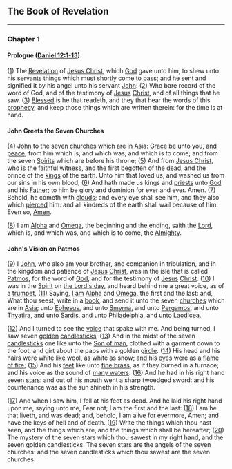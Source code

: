 ## The Book of Revelation

---

### Chapter 1

#### Prologue ([Daniel 12:1-13](http://biblehub.com/kjv/daniel/12.htm))

([1](http://biblehub.com/text/revelation/1-1.htm)) The [Revelation](1512) of [Jesus Christ](2368), which [God](284) gave unto him, to shew unto his servants things which must shortly come to pass; and he sent and signified it by his angel unto his servant [John](929): ([2](http://biblehub.com/text/revelation/1-2.htm)) Who bare record of the word of God, and of the testimony of [Jesus](688) [Christ](1680), and of all things that he saw. ([3](http://biblehub.com/text/revelation/1-3.htm)) [Blessed](442) is he that readeth, and they that hear the words of this [prophecy](1274), and keep those things which are written therein: for the time is at hand.

#### John Greets the Seven Churches
([4](http://biblehub.com/interlinear/revelation/1-4.htm)) [John](1119) to the seven [churches](504) which are in [Asia](212): [Grace](911) be unto you, and [peace](181), from him which is, and which was, and which is to come; and from the seven [Spirits](1726) which are before his throne; ([5](http://biblehub.com/interlinear/revelation/1-5.htm)) And from [Jesus Christ](2368), who is the faithful witness, and the first begotten of the [dead](1025), and the prince of the [kings](1098) of the earth. Unto him that loved us, and washed us from our sins in his own blood, ([6](http://biblehub.com/interlinear/revelation/1-6.htm)) And hath made us kings and [priests](330) unto [God](824) and his [Father](491); to him be glory and dominion for ever and ever. Amen. ([7](http://biblehub.com/interlinear/revelation/1-7.htm)) Behold, he cometh with [clouds](1440); and every eye shall see him, and they also which [pierced](704) him: and all kindreds of the earth shall wail because of him. Even so, [Amen](99).

([8](http://biblehub.com/interlinear/revelation/1-8.htm)) I am [Alpha](532) and [Omega](800), the beginning and the ending, saith the [Lord](800), which is, and which was, and which is to come, the [Almighty](1822).

#### John's Vision on Patmos

([9](http://biblehub.com/interlinear/revelation/1-9.htm)) I [John](1119), who also am your brother, and companion in tribulation, and in the kingdom and patience of [Jesus](688) [Christ](1680), was in the isle that is called [Patmos](1231), for the word of [God](484), and for the testimony of [Jesus](688) [Christ](1680). ([10](http://biblehub.com/interlinear/revelation/1-10.htm)) I was in the [Spirit](886) on [the Lord's day](/greek?word=tei+kuriakhi+hmerai), and heard behind me a great voice, as of a [trumpet](597), ([11](http://biblehub.com/interlinear/revelation/1-11.htm)) Saying, [I am](873) [Alpha](1) and [Omega](800), the first and the last: and, What thou seest, write in a [book](174), and send it unto the seven [churches](504) which are in [Asia](222); unto [Ephesus](830), and unto [Smyrna](841), and unto [Pergamos](349), and unto [Thyatira](826), and unto [Sardis](520), and unto [Philadelphia](1146), and unto [Laodicea](201).

([12](http://biblehub.com/interlinear/revelation/1-12.htm)) And I turned to see the [voice](1408) that spake with me. And being turned, I saw seven [golden](1501) [candlesticks](https://www.biblewheel.com//GR/GR_Database.php?Gem_Number=1291); ([13](http://biblehub.com/interlinear/revelation/1-13.htm)) And in the midst of the seven [candlesticks](https://www.biblewheel.com//GR/GR_Database.php?Gem_Number=1940) one like unto the [Son of man](https://www.biblewheel.com//GR/GR_Database.php?Gem_Number=2040), clothed with a garment down to the foot, and girt about the paps with a golden [girdle](915). ([14](http://biblehub.com/interlinear/revelation/1-14.htm)) His head and his hairs were white like wool, as white as snow; and his [eyes](https://www.biblewheel.com//GR/GR_Database.php?Gem_Number=730) were as a [flame of fire](https://www.biblewheel.com//GR/GR_Database.php?Gem_Number=1510); ([15](http://biblehub.com/interlinear/revelation/1-15.htm)) And his [feet](https://www.biblewheel.com//GR/GR_Database.php?Gem_Number=359) like unto [fine brass](https://www.biblewheel.com//GR/GR_Database.php?Gem_Number=1614), as if they burned in a furnace; and his voice as the sound of [many waters](https://www.biblewheel.com//GR/GR_Database.php?Gem_Number=2615). ([16](http://biblehub.com/interlinear/revelation/1-16.htm)) And he had in his right hand seven [stars](https://www.biblewheel.com//GR/GR_Database.php?Gem_Number=807): and out of his mouth went a sharp twoedged sword: and his countenance was as the sun shineth in his strength.

([17](http://biblehub.com/interlinear/revelation/1-17.htm)) And when I saw him, I fell at his feet as dead. And he laid his right hand upon me, saying unto me, Fear not; I am the first and the last: ([18](http://biblehub.com/interlinear/revelation/1-18.htm)) I am he that liveth, and was dead; and, behold, I am alive for evermore, Amen; and have the keys of hell and of death. ([19](http://biblehub.com/interlinear/revelation/1-19.htm)) Write the things which thou hast seen, and the things which are, and the things which shall be hereafter; ([20](http://biblehub.com/interlinear/revelation/1-20.htm)) The mystery of the seven stars which thou sawest in my right hand, and the seven golden candlesticks. The seven stars are the angels of the seven churches: and the seven candlesticks which thou sawest are the seven churches.

